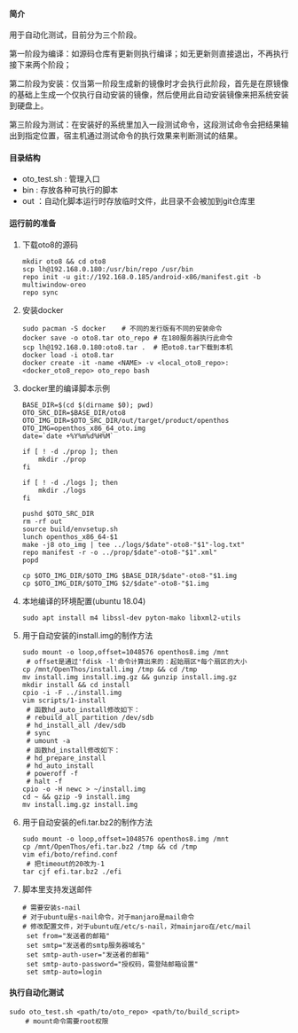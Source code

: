 #### 简介

用于自动化测试，目前分为三个阶段。

第一阶段为编译：如源码仓库有更新则执行编译；如无更新则直接退出，不再执行接下来两个阶段；

第二阶段为安装：仅当第一阶段生成新的镜像时才会执行此阶段，首先是在原镜像的基础上生成一个仅执行自动安装的镜像，然后使用此自动安装镜像来把系统安装到硬盘上。

第三阶段为测试：在安装好的系统里加入一段测试命令，这段测试命令会把结果输出到指定位置，宿主机通过测试命令的执行效果来判断测试的结果。

#### 目录结构

- oto_test.sh : 管理入口
- bin : 存放各种可执行的脚本
- out ：自动化脚本运行时存放临时文件，此目录不会被加到git仓库里

#### 运行前的准备

1. 下载oto8的源码

   ```
   mkdir oto8 && cd oto8
   scp lh@192.168.0.180:/usr/bin/repo /usr/bin
   repo init -u git://192.168.0.185/android-x86/manifest.git -b multiwindow-oreo
   repo sync
   ```

2. 安装docker

   ```
   sudo pacman -S docker	# 不同的发行版有不同的安装命令
   docker save -o oto8.tar oto_repo	# 在180服务器执行此命令
   scp lh@192.168.0.180:oto8.tar .	# 把oto8.tar下载到本机
   docker load -i oto8.tar
   docker create -it -name <NAME> -v <local_oto8_repo>:<docker_oto8_repo> oto_repo bash
   ```

3. docker里的编译脚本示例

   ```
   BASE_DIR=$(cd $(dirname $0); pwd)
   OTO_SRC_DIR=$BASE_DIR/oto8
   OTO_IMG_DIR=$OTO_SRC_DIR/out/target/product/openthos
   OTO_IMG=openthos_x86_64_oto.img
   date=`date +%Y%m%d%H%M`
   
   if [ ! -d ./prop ]; then
       mkdir ./prop
   fi
   
   if [ ! -d ./logs ]; then
       mkdir ./logs
   fi
   
   pushd $OTO_SRC_DIR
   rm -rf out
   source build/envsetup.sh
   lunch openthos_x86_64-$1
   make -j8 oto_img | tee ../logs/$date"-oto8-"$1"-log.txt"
   repo manifest -r -o ../prop/$date"-oto8-"$1".xml"
   popd
   
   cp $OTO_IMG_DIR/$OTO_IMG $BASE_DIR/$date"-oto8-"$1.img
   cp $OTO_IMG_DIR/$OTO_IMG $2/$date"-oto8-"$1.img
   ```

4. 本地编译的环境配置(ubuntu 18.04)

   ```
   sudo apt install m4 libssl-dev pyton-mako libxml2-utils
   ```
   
   
   
5. 用于自动安装的install.img的制作方法

   ```
   sudo mount -o loop,offset=1048576 openthos8.img /mnt
   	# offset是通过'fdisk -l'命令计算出来的：起始扇区*每个扇区的大小
   cp /mnt/OpenThos/install.img /tmp && cd /tmp
   mv install.img install.img.gz && gunzip install.img.gz
   mkdir install && cd install
   cpio -i -F ../install.img
   vim scripts/1-install
   	# 函数hd_auto_install修改如下：
   	# rebuild_all_partition /dev/sdb
   	# hd_install_all /dev/sdb
   	# sync
   	# umount -a
   	# 函数hd_install修改如下：
   	# hd_prepare_install
   	# hd_auto_install
   	# poweroff -f
   	# halt -f
   cpio -o -H newc > ~/install.img
   cd ~ && gzip -9 install.img
   mv install.img.gz install.img
   ```

6. 用于自动安装的efi.tar.bz2的制作方法

   ```
   sudo mount -o loop,offset=1048576 openthos8.img /mnt
   cp /mnt/OpenThos/efi.tar.bz2 /tmp && cd /tmp
   vim efi/boto/refind.conf
   	# 把timeout的20改为-1
   tar cjf efi.tar.bz2 ./efi
   ```

   

7. 脚本里支持发送邮件

   ```
   # 需要安装s-nail
   # 对于ubuntu是s-nail命令，对于manjaro是mail命令
   # 修改配置文件，对于ubuntu在/etc/s-nail，对mainjaro在/etc/mail
   	set from="发送者的邮箱"
   	set smtp="发送者的smtp服务器域名"
   	set smtp-auth-user="发送者的邮箱"
   	set smtp-auto-password="授权码，需登陆邮箱设置"
   	set smtp-auto=login
   ```

   

#### 执行自动化测试

```
sudo oto_test.sh <path/to/oto_repo> <path/to/build_script>
	# mount命令需要root权限
```

